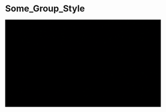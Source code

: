 # Some_Group_Style

<img align="right" alt="GIF" src="https://github.com/ZainabNadeem/Some_Group_Style/blob/main/Assets/small%20menu.gif" />
